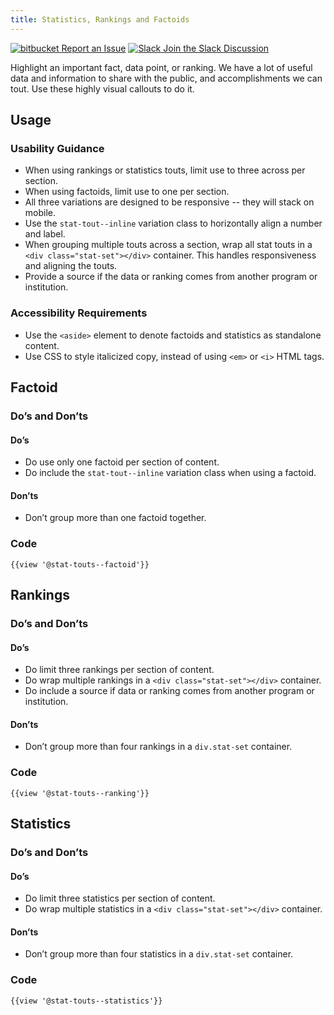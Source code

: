 ```yaml
---
title: Statistics, Rankings and Factoids
---
```

<a class="create-button small" href="https://bitbucket.org/uclaucomm/ucla-bruin-components/issues?status=new&status=open">![bitbucket](/build/docs/img/bitbucket-icon-white.png) Report an Issue</a>
<a class="create-button small" href="https://ucla.slack.com/archives/G01KJ3GJKHS">![Slack](/build/docs/img/slack-icon-white.png) Join the Slack Discussion</a>

Highlight an important fact, data point, or ranking. We have a lot of useful data and information to share with the public, and accomplishments we can tout. Use these highly visual callouts to do it.

## **Usage**

### **Usability Guidance**

* When using rankings or statistics touts, limit use to three across per section.
* When using factoids, limit use to one per section.
* All three variations are designed to be responsive -- they will stack on mobile.
* Use the `stat-tout--inline` variation class to horizontally align a number and label.
* When grouping multiple touts across a section, wrap all stat touts in a `<div class="stat-set"></div>` container. This handles responsiveness and aligning the touts.
* Provide a source if the data or ranking comes from another program or institution.

### **Accessibility Requirements**

* Use the `<aside>` element to denote factoids and statistics as standalone content.
* Use CSS to style italicized copy, instead of using `<em>` or `<i>` HTML tags.

## **Factoid**

### **Do’s and Don’ts**

#### **Do’s**
* Do use only one factoid per section of content.
* Do include the `stat-tout--inline` variation class when using a factoid.

#### **Don’ts**
* Don’t group more than one factoid together.

### **Code**

```
{{view '@stat-touts--factoid'}}
```

## **Rankings**

### **Do’s and Don’ts**

#### **Do’s**
* Do limit three rankings per section of content.
* Do wrap multiple rankings in a `<div class="stat-set"></div>` container.
* Do include a source if data or ranking comes from another program or institution.

#### **Don’ts**
* Don’t group more than four rankings in a `div.stat-set` container.

### **Code**

```
{{view '@stat-touts--ranking'}}
```

## **Statistics**

### **Do’s and Don’ts**

#### **Do’s**
* Do limit three statistics per section of content.
* Do wrap multiple statistics in a `<div class="stat-set"></div>` container.

#### **Don’ts**
* Don’t group more than four statistics in a `div.stat-set` container.

### **Code**

```
{{view '@stat-touts--statistics'}}
```
